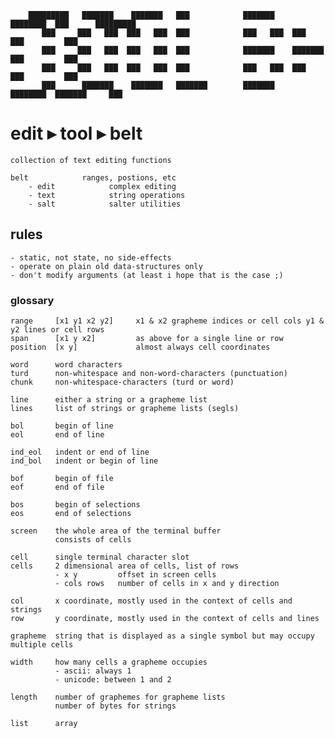 ```
    █████████   ███████    ███████   ███            ███████    ████████  ███      █████████
       ███     ███   ███  ███   ███  ███            ███   ███  ███       ███         ███   
       ███     ███   ███  ███   ███  ███            ███████    ███████   ███         ███   
       ███     ███   ███  ███   ███  ███            ███   ███  ███       ███         ███   
       ███      ███████    ███████   ███████        ███████    ████████  ███████     ███   
```

# edit ▸ tool ▸ belt

    collection of text editing functions
    
    belt            ranges, postions, etc 
        - edit            complex editing
        - text            string operations
        - salt            salter utilities

## rules
    
    - static, not state, no side-effects
    - operate on plain old data-structures only
    - don't modify arguments (at least i hope that is the case ;)

### glossary

    range     [x1 y1 x2 y2]     x1 & x2 grapheme indices or cell cols y1 & y2 lines or cell rows
    span      [x1 y x2]         as above for a single line or row
    position  [x y]             almost always cell coordinates
    
    word      word characters
    turd      non-whitespace and non-word-characters (punctuation)
    chunk     non-whitespace-characters (turd or word)
    
    line      either a string or a grapheme list
    lines     list of strings or grapheme lists (segls)
    
    bol       begin of line
    eol       end of line
    
    ind_eol   indent or end of line
    ind_bol   indent or begin of line

    bof       begin of file
    eof       end of file
    
    bos       begin of selections
    eos       end of selections
    
    screen    the whole area of the terminal buffer
              consists of cells
    
    cell      single terminal character slot
    cells     2 dimensional area of cells, list of rows
              - x y         offset in screen cells
              - cols rows   number of cells in x and y direction

    col       x coordinate, mostly used in the context of cells and strings
    row       y coordinate, mostly used in the context of cells and lines
    
    grapheme  string that is displayed as a single symbol but may occupy multiple cells
              
    width     how many cells a grapheme occupies
              - ascii: always 1 
              - unicode: between 1 and 2
                                
    length    number of graphemes for grapheme lists
              number of bytes for strings
    
    list      array    
    
    